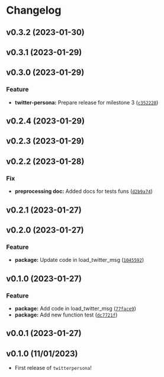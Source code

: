 # Changelog

<!--next-version-placeholder-->

## v0.3.2 (2023-01-30)


## v0.3.1 (2023-01-29)


## v0.3.0 (2023-01-29)
### Feature
* **twitter-persona:** Prepare release for milestone 3 ([`c352228`](https://github.com/UBC-MDS/twitter-persona/commit/c352228cd6ee8cb0741cb878fbdc87282ff34439))

## v0.2.4 (2023-01-29)


## v0.2.3 (2023-01-29)


## v0.2.2 (2023-01-28)
### Fix
* **preprocessing doc:** Added docs for tests funs ([`d2b9a74`](https://github.com/UBC-MDS/twitter-persona/commit/d2b9a74a2f1193f5ae9be4b2c1f87ae2f7838fcd))

## v0.2.1 (2023-01-27)


## v0.2.0 (2023-01-27)
### Feature
* **package:** Update code in load_twitter_msg ([`1045592`](https://github.com/UBC-MDS/twitter-persona/commit/10455929f03f2e15370173f5598ff49e28239cf8))

## v0.1.0 (2023-01-27)
### Feature
* **package:** Add code in load_twitter_msg ([`77face9`](https://github.com/UBC-MDS/twitter-persona/commit/77face9241dc89bdca242f2a513b9b594f34c874))
* **package:** Add new function test ([`dc7721f`](https://github.com/UBC-MDS/twitter-persona/commit/dc7721f7bc06ba418713299269bcfef58a3114ab))

## v0.0.1 (2023-01-27)


## v0.1.0 (11/01/2023)

- First release of `twitterpersona`!